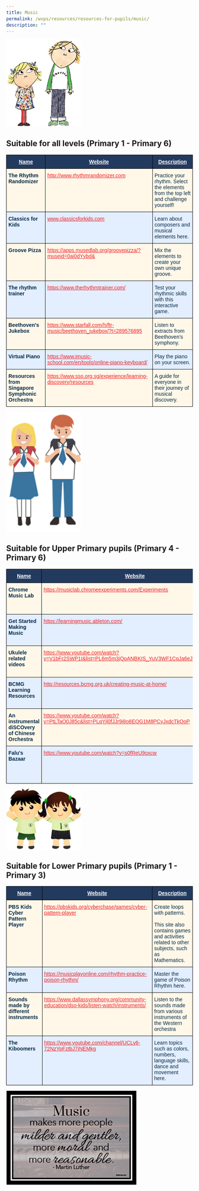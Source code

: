 ```yaml
---
title: Music
permalink: /wvps/resources/resources-for-pupils/music/
description: ""
---
```

<img src="/images/All%20levels.jpeg"  
style="width:40%">

Suitable for all levels (Primary 1 - Primary 6)
-----------------------------------------------

<style type="text/css">
.tg  {border-collapse:collapse;border-spacing:0;}
.tg td{border-color:black;border-style:solid;border-width:1px;font-family:Arial, sans-serif;font-size:14px;
  overflow:hidden;padding:10px 5px;word-break:normal;}
.tg th{border-color:black;border-style:solid;border-width:1px;font-family:Arial, sans-serif;font-size:14px;
  font-weight:normal;overflow:hidden;padding:10px 5px;word-break:normal;}
.tg .tg-wlpn{background-color:#E3EEFF;color:#042847;text-align:left;vertical-align:middle}
.tg .tg-91ac{background-color:#E3EEFF;color:#042847;font-weight:bold;text-align:left;vertical-align:top}
.tg .tg-2vm6{background-color:#FFF8E8;color:#EC1F26;text-align:left;text-decoration:underline;vertical-align:top}
.tg .tg-t72d{background-color:#E3EEFF;color:#EC1F26;text-align:left;text-decoration:underline;vertical-align:top}
.tg .tg-slmn{background-color:#223A5E;color:#FFF;font-weight:bold;text-align:center;text-decoration:underline;vertical-align:top}
.tg .tg-ha5v{background-color:#FFF8E8;color:#042847;font-weight:bold;text-align:left;vertical-align:top}
.tg .tg-nqym{background-color:#FFF8E8;color:#042847;text-align:left;vertical-align:middle}
</style>
<table class="tg">
<thead>
  <tr>
    <th class="tg-slmn">Name</th>
    <th class="tg-slmn">Website</th>
    <th class="tg-slmn">Description</th>
  </tr>
</thead>
<tbody>
  <tr>
    <td class="tg-ha5v">The Rhythm Randomizer</td>
    <td class="tg-2vm6"><a href="http://www.rhythmrandomizer.com/"><span style="text-decoration:underline;color:#EC1F26">http://www.rhythmrandomizer.com</span></a><br></td>
    <td class="tg-nqym"><span style="color:#042847;background-color:#FFF8E8">Practice your rhythm. Select the elements from the top left and challenge yourself!</span><br></td>
  </tr>
  <tr>
    <td class="tg-91ac">Classics for Kids</td>
    <td class="tg-t72d"><a href="http://www.classicsforkids.com/"><span style="text-decoration:underline;color:#EC1F26">www.classicsforkids.com</span></a></td>
    <td class="tg-wlpn"><span style="color:#042847;background-color:#E3EEFF">Learn about composers and musical elements here.</span><br></td>
  </tr>
  <tr>
    <td class="tg-ha5v">Groove Pizza</td>
    <td class="tg-2vm6"><a href="https://apps.musedlab.org/groovepizza/?museid=0ai0dYybd&"><span style="text-decoration:underline;color:#EC1F26">https://apps.musedlab.org/groovepizza/?museid=0ai0dYybd&amp;</span></a></td>
    <td class="tg-nqym"><span style="color:#042847;background-color:#FFF8E8">Mix the elements to create your own unique groove.</span><br></td>
  </tr>
  <tr>
    <td class="tg-91ac">The rhythm trainer</td>
    <td class="tg-t72d"><a href="https://www.therhythmtrainer.com/"><span style="text-decoration:underline;color:#EC1F26">https://www.therhythmtrainer.com/</span></a></td>
    <td class="tg-wlpn"><span style="color:#042847;background-color:#E3EEFF">Test your rhythmic skills with this interactive game.</span></td>
  </tr>
  <tr>
    <td class="tg-ha5v">Beethoven's Jukebox</td>
    <td class="tg-2vm6"><a href="https://www.starfall.com/h/ftr-music/beethoven_jukebox/?t=289576895"><span style="text-decoration:underline;color:#EC1F26">https://www.starfall.com/h/ftr-music/beethoven_jukebox/?t=289576895</span></a><br></td>
    <td class="tg-nqym"><span style="color:#042847;background-color:#FFF8E8">Listen to extracts from Beethoven’s symphony.</span></td>
  </tr>
  <tr>
    <td class="tg-91ac">Virtual Piano</td>
    <td class="tg-t72d"><a href="https://www.imusic-school.com/en/tools/online-piano-keyboard/"><span style="text-decoration:underline;color:#EC1F26">https://www.imusic-school.com/en/tools/online-piano-keyboard/</span></a></td>
    <td class="tg-wlpn"><span style="color:#042847;background-color:#E3EEFF">Play the piano on your screen.</span></td>
  </tr>
  <tr>
    <td class="tg-ha5v">Resources from Singapore Symphonic Orchestra</td>
    <td class="tg-2vm6"><a href="https://www.sso.org.sg/experience/learning-discovery/resources"><span style="text-decoration:underline;color:#EC1F26">https://www.sso.org.sg/experience/learning-discovery/resources</span></a></td>
    <td class="tg-nqym"><span style="color:#042847;background-color:#FFF8E8">A guide for everyone in their journey of musical discovery.</span></td>
  </tr>
</tbody>
</table>

<img src="/images/Upper%20Primary.png"  
style="width:40%">

Suitable for Upper Primary pupils (Primary 4 - Primary 6)
---------------------------------------------------------

<style type="text/css">
.tg  {border-collapse:collapse;border-spacing:0;}
.tg td{border-color:black;border-style:solid;border-width:1px;font-family:Arial, sans-serif;font-size:14px;
  overflow:hidden;padding:10px 5px;word-break:normal;}
.tg th{border-color:black;border-style:solid;border-width:1px;font-family:Arial, sans-serif;font-size:14px;
  font-weight:normal;overflow:hidden;padding:10px 5px;word-break:normal;}
.tg .tg-wlpn{background-color:#E3EEFF;color:#042847;text-align:left;vertical-align:middle}
.tg .tg-91ac{background-color:#E3EEFF;color:#042847;font-weight:bold;text-align:left;vertical-align:top}
.tg .tg-2vm6{background-color:#FFF8E8;color:#EC1F26;text-align:left;text-decoration:underline;vertical-align:top}
.tg .tg-t72d{background-color:#E3EEFF;color:#EC1F26;text-align:left;text-decoration:underline;vertical-align:top}
.tg .tg-slmn{background-color:#223A5E;color:#FFF;font-weight:bold;text-align:center;text-decoration:underline;vertical-align:top}
.tg .tg-ha5v{background-color:#FFF8E8;color:#042847;font-weight:bold;text-align:left;vertical-align:top}
.tg .tg-nqym{background-color:#FFF8E8;color:#042847;text-align:left;vertical-align:middle}
</style>
<table class="tg">
<thead>
  <tr>
    <th class="tg-slmn">Name</th>
    <th class="tg-slmn">Website</th>
    <th class="tg-slmn">Description</th>
  </tr>
</thead>
<tbody>
  <tr>
    <td class="tg-ha5v">Chrome Music Lab</td>
    <td class="tg-2vm6"><a href="https://musiclab.chromeexperiments.com/Experiments"><span style="text-decoration:underline;color:#EC1F26">https://musiclab.chromeexperiments.com/Experiments</span></a></td>
    <td class="tg-nqym"><span style="color:#042847;background-color:#FFF8E8">Learn music through fun, hands-on experiments.</span></td>
  </tr>
  <tr>
    <td class="tg-91ac">Get Started Making Music</td>
    <td class="tg-t72d"><a href="https://learningmusic.ableton.com/"><span style="text-decoration:underline;color:#EC1F26">https://learningmusic.ableton.com/</span></a><br></td>
    <td class="tg-wlpn"><span style="color:#042847;background-color:#E3EEFF">Learn the basics of music making here.</span></td>
  </tr>
  <tr>
    <td class="tg-ha5v">Ukulele related videos</td>
    <td class="tg-2vm6"><a href="https://www.youtube.com/watch?v=V1bFr2SWP1I&list=PL6m5m3jQoANBKIS_YuV3WF1CqJa6eJT8p&index=33"><span style="text-decoration:underline;color:#EC1F26">https://www.youtube.com/watch?v=V1bFr2SWP1I&amp;list=PL6m5m3jQoANBKIS_YuV3WF1CqJa6eJT8p&amp;index=33</span></a><br></td>
    <td class="tg-nqym"><span style="color:#042847;background-color:#FFF8E8">Enjoy these performances on the ukulele.</span><br></td>
  </tr>
  <tr>
    <td class="tg-91ac">BCMG Learning Resources</td>
    <td class="tg-t72d"><a href="http://resources.bcmg.org.uk/creating-music-at-home/"><span style="text-decoration:underline;color:#EC1F26">http://resources.bcmg.org.uk/creating-music-at-home/</span></a></td>
    <td class="tg-wlpn"><span style="color:#042847;background-color:#E3EEFF">Learn how to create music at home here.</span></td>
  </tr>
  <tr>
    <td class="tg-ha5v">An instrumental diSCOvery of Chinese Orchestra</td>
    <td class="tg-2vm6"><a href="https://www.youtube.com/watch?v=PtLTaO0J85c&list=PLqYjl0fJJr9i8o8EQG1M8PCyJxdcTkQoP"><span style="text-decoration:underline;color:#EC1F26">https://www.youtube.com/watch?v=PtLTaO0J85c&amp;list=PLqYjl0fJJr9i8o8EQG1M8PCyJxdcTkQoP</span></a></td>
    <td class="tg-nqym"><span style="color:#042847;background-color:#FFF8E8">Learn about Chinese culture through music here.</span><br></td>
  </tr>
  <tr>
    <td class="tg-91ac">Falu's Bazaar</td>
    <td class="tg-t72d"><a href="https://www.youtube.com/watch?v=s0fReU9oxcw"><span style="text-decoration:underline;color:#EC1F26">https://www.youtube.com/watch?v=s0fReU9oxcw</span></a></td>
    <td class="tg-wlpn"><span style="color:#042847;background-color:#E3EEFF">Learn about Indian musical traditions here.</span></td>
  </tr>
</tbody>
</table>

<img src="/images/Lower%20Primary.png"  
style="width:40%">

Suitable for Lower Primary pupils (Primary 1 - Primary 3)
---------------------------------------------------------

<style type="text/css">
.tg  {border-collapse:collapse;border-spacing:0;}
.tg td{border-color:black;border-style:solid;border-width:1px;font-family:Arial, sans-serif;font-size:14px;
  overflow:hidden;padding:10px 5px;word-break:normal;}
.tg th{border-color:black;border-style:solid;border-width:1px;font-family:Arial, sans-serif;font-size:14px;
  font-weight:normal;overflow:hidden;padding:10px 5px;word-break:normal;}
.tg .tg-wlpn{background-color:#E3EEFF;color:#042847;text-align:left;vertical-align:middle}
.tg .tg-91ac{background-color:#E3EEFF;color:#042847;font-weight:bold;text-align:left;vertical-align:top}
.tg .tg-2vm6{background-color:#FFF8E8;color:#EC1F26;text-align:left;text-decoration:underline;vertical-align:top}
.tg .tg-t72d{background-color:#E3EEFF;color:#EC1F26;text-align:left;text-decoration:underline;vertical-align:top}
.tg .tg-slmn{background-color:#223A5E;color:#FFF;font-weight:bold;text-align:center;text-decoration:underline;vertical-align:top}
.tg .tg-ha5v{background-color:#FFF8E8;color:#042847;font-weight:bold;text-align:left;vertical-align:top}
.tg .tg-nqym{background-color:#FFF8E8;color:#042847;text-align:left;vertical-align:middle}
</style>
<table class="tg">
<thead>
  <tr>
    <th class="tg-slmn">Name</th>
    <th class="tg-slmn">Website</th>
    <th class="tg-slmn">Description</th>
  </tr>
</thead>
<tbody>
  <tr>
    <td class="tg-ha5v">PBS Kids Cyber Pattern Player</td>
    <td class="tg-2vm6"><a href="https://pbskids.org/cyberchase/games/cyber-pattern-player"><span style="text-decoration:underline;color:#EC1F26">https://pbskids.org/cyberchase/games/cyber-pattern-player</span></a></td>
    <td class="tg-nqym"><span style="color:#042847;background-color:#FFF8E8">Create loops with patterns.</span><br><br><span style="color:#042847;background-color:#FFF8E8">This site also contains games and activities related to other subjects, such as Mathematics.</span><br></td>
  </tr>
  <tr>
    <td class="tg-91ac">Poison Rhythm</td>
    <td class="tg-t72d"><a href="https://musicplayonline.com/rhythm-practice-poison-rhythm/"><span style="text-decoration:underline;color:#EC1F26">https://musicplayonline.com/rhythm-practice-poison-rhythm/</span></a></td>
    <td class="tg-wlpn"><span style="color:#042847;background-color:#E3EEFF">Master the game of Poison Rhythm here.</span><br></td>
  </tr>
  <tr>
    <td class="tg-ha5v">Sounds made by different instruments</td>
    <td class="tg-2vm6"><a href="https://www.dallassymphony.org/community-education/dso-kids/listen-watch/instruments/"><span style="text-decoration:underline;color:#EC1F26">https://www.dallassymphony.org/community-education/dso-kids/listen-watch/instruments/</span></a></td>
    <td class="tg-nqym"><span style="color:#042847;background-color:#FFF8E8">Listen to the sounds made from various instruments of the Western orchestra</span></td>
  </tr>
  <tr>
    <td class="tg-91ac">The Kiboomers</td>
    <td class="tg-t72d"><a href="https://www.youtube.com/channel/UCLy6-72NzYpFztbJ7jNEMkg"><span style="text-decoration:underline;color:#EC1F26">https://www.youtube.com/channel/UCLy6-72NzYpFztbJ7jNEMkg</span></a></td>
    <td class="tg-wlpn"><span style="color:#042847;background-color:#E3EEFF">Learn topics such as colors, numbers, language skills, dance and movement here.</span></td>
  </tr>
</tbody>
</table>

<style>  
img {  
  display: block;  
  margin-left: auto;  
  margin-right: auto;  
}  
</style>  
<body><img src="/images/Music%20Quote.png" alt="Music Quote" style="width:70%;">  
  
</body>  
<br>